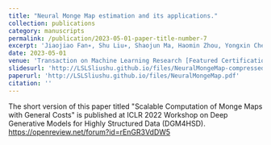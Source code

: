 ```yaml
---
title: "Neural Monge Map estimation and its applications."
collection: publications
category: manuscripts
permalink: /publication/2023-05-01-paper-title-number-7
excerpt: 'Jiaojiao Fan∗, Shu Liu∗, Shaojun Ma, Haomin Zhou, Yongxin Chen'
date: 2023-05-01
venue: 'Transaction on Machine Learning Research [Featured Certification], 2023'
slidesurl: 'http://LSLSliushu.github.io/files/NeuralMongeMap-compressed.pdf'
paperurl: 'http://LSLSliushu.github.io/files/NeuralMongeMap.pdf'
citation: ''
---
```

The short version of this paper titled "Scalable Computation of Monge Maps with General Costs" is published at ICLR 2022 Workshop on Deep Generative Models for Highly Structured Data (DGM4HSD). https://openreview.net/forum?id=rEnGR3VdDW5
